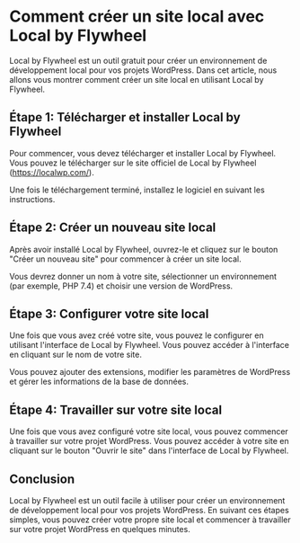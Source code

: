 # Comment créer un site local avec Local by Flywheel

Local by Flywheel est un outil gratuit pour créer un environnement de développement local pour vos projets WordPress. Dans cet article, nous allons vous montrer comment créer un site local en utilisant Local by Flywheel.

## Étape 1: Télécharger et installer Local by Flywheel

Pour commencer, vous devez télécharger et installer Local by Flywheel. Vous pouvez le télécharger sur le site officiel de Local by Flywheel (https://localwp.com/).

Une fois le téléchargement terminé, installez le logiciel en suivant les instructions.

## Étape 2: Créer un nouveau site local

Après avoir installé Local by Flywheel, ouvrez-le et cliquez sur le bouton "Créer un nouveau site" pour commencer à créer un site local.

Vous devrez donner un nom à votre site, sélectionner un environnement (par exemple, PHP 7.4) et choisir une version de WordPress.

## Étape 3: Configurer votre site local

Une fois que vous avez créé votre site, vous pouvez le configurer en utilisant l'interface de Local by Flywheel. Vous pouvez accéder à l'interface en cliquant sur le nom de votre site.

Vous pouvez ajouter des extensions, modifier les paramètres de WordPress et gérer les informations de la base de données.

## Étape 4: Travailler sur votre site local

Une fois que vous avez configuré votre site local, vous pouvez commencer à travailler sur votre projet WordPress. Vous pouvez accéder à votre site en cliquant sur le bouton "Ouvrir le site" dans l'interface de Local by Flywheel.

## Conclusion

Local by Flywheel est un outil facile à utiliser pour créer un environnement de développement local pour vos projets WordPress. En suivant ces étapes simples, vous pouvez créer votre propre site local et commencer à travailler sur votre projet WordPress en quelques minutes.